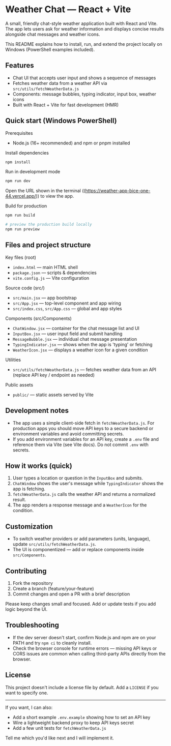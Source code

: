 
# Weather Chat — React + Vite

A small, friendly chat-style weather application built with React and Vite. The app lets users ask for weather information and displays concise results alongside chat messages and weather icons.

This README explains how to install, run, and extend the project locally on Windows (PowerShell examples included).

## Features

- Chat UI that accepts user input and shows a sequence of messages
- Fetches weather data from a weather API via `src/utils/fetchWeatherData.js`
- Components: message bubbles, typing indicator, input box, weather icons
- Built with React + Vite for fast development (HMR)

## Quick start (Windows PowerShell)

Prerequisites

- Node.js (16+ recommended) and npm or pnpm installed

Install dependencies

```powershell
npm install
```

Run in development mode

```powershell
npm run dev
```

Open the URL shown in the terminal ((https://weather-app-bice-one-44.vercel.app/)) to view the app.

Build for production

```powershell
npm run build

# preview the production build locally
npm run preview
```

## Files and project structure

Key files (root)

- `index.html` — main HTML shell
- `package.json` — scripts & dependencies
- `vite.config.js` — Vite configuration

Source code (src/)

- `src/main.jsx` — app bootstrap
- `src/App.jsx` — top-level component and app wiring
- `src/index.css`, `src/App.css` — global and app styles

Components (src/Components)

- `ChatWindow.jsx` — container for the chat message list and UI
- `InputBox.jsx` — user input field and submit handling
- `MessageBubble.jsx` — individual chat message presentation
- `TypingIndicator.jsx` — shows when the app is 'typing' or fetching
- `WeatherIcon.jsx` — displays a weather icon for a given condition

Utilities

- `src/utils/fetchWeatherData.js` — fetches weather data from an API (replace API key / endpoint as needed)

Public assets

- `public/` — static assets served by Vite

## Development notes

- The app uses a simple client-side fetch in `fetchWeatherData.js`. For production apps you should move API keys to a secure backend or environment variables and avoid committing secrets.
- If you add environment variables for an API key, create a `.env` file and reference them via Vite (see Vite docs). Do not commit `.env` with secrets.

## How it works (quick)

1. User types a location or question in the `InputBox` and submits.
2. `ChatWindow` shows the user's message while `TypingIndicator` shows the app is fetching.
3. `fetchWeatherData.js` calls the weather API and returns a normalized result.
4. The app renders a response message and a `WeatherIcon` for the condition.

## Customization

- To switch weather providers or add parameters (units, language), update `src/utils/fetchWeatherData.js`.
- The UI is componentized — add or replace components inside `src/Components`.

## Contributing

1. Fork the repository
2. Create a branch (feature/your-feature)
3. Commit changes and open a PR with a brief description

Please keep changes small and focused. Add or update tests if you add logic beyond the UI.

## Troubleshooting

- If the dev server doesn't start, confirm Node.js and npm are on your PATH and try `npm ci` to cleanly install.
- Check the browser console for runtime errors — missing API keys or CORS issues are common when calling third-party APIs directly from the browser.

## License

This project doesn't include a license file by default. Add a `LICENSE` if you want to specify one.

---

If you want, I can also:

- Add a short example `.env.example` showing how to set an API key
- Wire a lightweight backend proxy to keep API keys secret
- Add a few unit tests for `fetchWeatherData.js`

Tell me which you'd like next and I will implement it.
